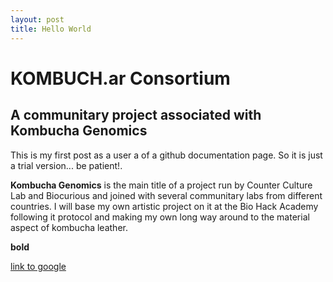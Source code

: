 ```yaml
---
layout: post
title: Hello World
---
```


# KOMBUCH.ar Consortium

## A communitary project associated with Kombucha Genomics

This is my first post as a user a of a github documentation page. So it is just a trial version... be patient!.

**Kombucha Genomics** is the main title of a project run by Counter Culture Lab and Biocurious and joined with several communitary labs from different countries. I will base my own artistic project on it at the Bio Hack Academy following it protocol and making my own long way around to the material aspect of kombucha leather. 

**bold**

[link to google](www.google.com)
